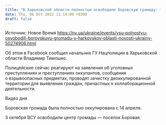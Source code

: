```yaml
---
title: "В Харьковской области полностью освободили Боровскую громаду: туда вернулась полиция"
date: Thu, 06 Oct 2022 11:14:00 +0300
draft: false
---
```

Источник: Новое Время https://nv.ua/ukraine/events/vsu-polnostyu-osvobodili-borovskuyu-gromadu-v-harkovskoy-oblasti-novosti-ukrainy-50274906.html


Об этом в Facebook сообщил начальник ГУ Нацполиции в Харьковской области Владимир Тимошко.

Полицейские сейчас реагируют на заявления об уголовных преступлениях и преступлениях оккупантов, сообщения о взрывоопасных предметах, проводят зачистку деоккупированной территории для выявления граждан, причастных к коллаборационной деятельности.

 Видео дня   

Боровская громада была полностью оккупирована с 14 апреля.

3 октября ВСУ освободили центр громады — поселок Боровая.
